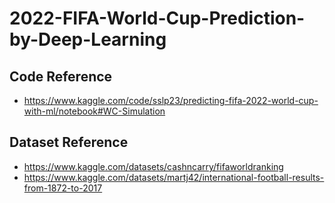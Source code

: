 # 2022-FIFA-World-Cup-Prediction-by-Deep-Learning

## Code Reference
  * https://www.kaggle.com/code/sslp23/predicting-fifa-2022-world-cup-with-ml/notebook#WC-Simulation

## Dataset Reference
  * https://www.kaggle.com/datasets/cashncarry/fifaworldranking
  * https://www.kaggle.com/datasets/martj42/international-football-results-from-1872-to-2017
